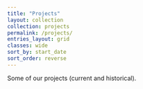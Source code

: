 ```yaml
---
title: "Projects"
layout: collection
collection: projects
permalink: /projects/
entries_layout: grid
classes: wide
sort_by: start_date
sort_order: reverse
---
```


Some of our projects (current and historical).